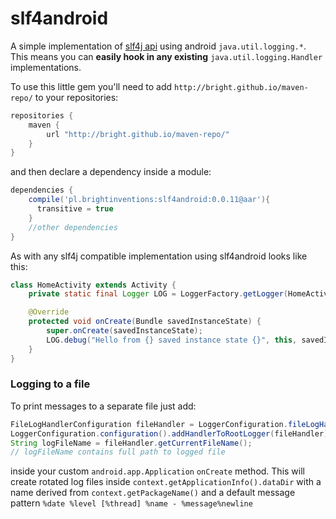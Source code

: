 slf4android
===========

A simple implementation of [slf4j api](http://www.slf4j.org/) using android `java.util.logging.*`. This means you can **easily hook in any existing** `java.util.logging.Handler` implementations. 

To use this little gem you'll need to add `http://bright.github.io/maven-repo/` to your repositories:
```groovy
repositories {
    maven {
        url "http://bright.github.io/maven-repo/"
    }
}
```
and then declare a dependency inside a module:
```groovy
dependencies {
    compile('pl.brightinventions:slf4android:0.0.11@aar'){
      transitive = true
    }
    //other dependencies
}
```
As with any slf4j compatible implementation using slf4android looks like this:
```java
class HomeActivity extends Activity {
    private static final Logger LOG = LoggerFactory.getLogger(HomeActivity.class.getSimpleName());

    @Override
    protected void onCreate(Bundle savedInstanceState) {
        super.onCreate(savedInstanceState);
        LOG.debug("Hello from {} saved instance state {}", this, savedInstanceState);
    }
}
```
### Logging to a file
To print messages to a separate file just add:
```java
FileLogHandlerConfiguration fileHandler = LoggerConfiguration.fileLogHandler(this)
LoggerConfiguration.configuration().addHandlerToRootLogger(fileHandler);
String logFileName = fileHandler.getCurrentFileName();
// logFileName contains full path to logged file
```
inside your custom `android.app.Application` `onCreate` method. This will create rotated log files inside `context.getApplicationInfo().dataDir` with a name derived from `context.getPackageName()` and a default message pattern `%date %level [%thread] %name - %message%newline`
